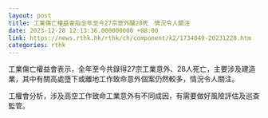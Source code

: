 ```yaml
---
layout: post
title: 工業傷亡權益會指全年至今27宗意外釀28死　情況令人關注
date: 2023-12-28 12:13:36.000000000 +08:00
link: https://news.rthk.hk/rthk/ch/component/k2/1734049-20231228.htm
categories: rthk
---
```


工業傷亡權益會表示，全年至今共錄得27宗工業意外、28人死亡，主要涉及建造業，其中有關高處墮下或離地工作致命意外個案仍然較多，情況令人關注。

工權會分析，涉及高空工作致命工業意外有不同成因，有需要做好風險評估及巡查監管。
